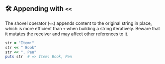 ## 🛠️ Appending with `<<`

The shovel operator (`<<`) appends content to the original string in place, which is more efficient than `+` when building a string iteratively. Beware that it mutates the receiver and may affect other references to it.

```ruby
str = "Item:"
str << " Book"
str << ", Pen"
puts str  # => Item: Book, Pen
```